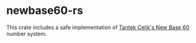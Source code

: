 # newbase60-rs

This crate includes a safe implementation of [Tantek Celik's New Base 60](http://tantek.pbworks.com/w/page/19402946/NewBase60) number
system.